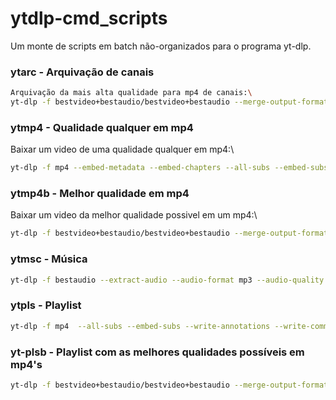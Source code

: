 # ytdlp-cmd_scripts
 Um monte de scripts em batch não-organizados para o programa yt-dlp.
### ytarc - Arquivação de canais
```sh
Arquivação da mais alta qualidade para mp4 de canais:\
yt-dlp -f bestvideo+bestaudio/bestvideo+bestaudio --merge-output-format mp4  --all-subs --embed-subs --write-annotations --write-comments --embed-thumbnail --write-thumbnail --embed-metadata --embed-chapters --write-description --write-info-json -o "%(uploader)s/%(title)s[%(upload_date)s][url_or_id_is - %(id)s].%(ext)s" %link%
```
### ytmp4 - Qualidade qualquer em mp4
Baixar um video de uma qualidade qualquer em mp4:\
```sh
yt-dlp -f mp4 --embed-metadata --embed-chapters --all-subs --embed-subs --embed-thumbnail -o "%%(title)s [%%(upload_date)s] [%%(id)s].%%(ext)s" %link%
 ```
### ytmp4b - Melhor qualidade em mp4
Baixar um video da melhor qualidade possivel em um mp4:\
```sh
yt-dlp -f bestvideo+bestaudio/bestvideo+bestaudio --merge-output-format mp4 --embed-thumbnail --embed-metadata --embed-chapters --all-subs --embed-subs -o "%%(title)s [%%(upload_date)s] [%%(id)s].%%(ext)s" %link%
```
### ytmsc - Música
```sh
yt-dlp -f bestaudio --extract-audio --audio-format mp3 --audio-quality 192k --embed-metadata --embed-thumbnail --write-thumbnail -o "%(uploader)s/%(playlist_title)s/%(playlist_index)s-%(title)s.%(ext)s" %link%
```
### ytpls - Playlist
```sh
yt-dlp -f mp4  --all-subs --embed-subs --write-annotations --write-comments --embed-thumbnail --write-thumbnail --embed-metadata --embed-chapters --write-description --write-info-json -o "%%(playlist_title)s/%%(playlist_index)s-%%(title)s[%%(upload_date)s][url_or_id_is - %%(id)s].%%(ext)s" %link%
```
### yt-plsb - Playlist com as melhores qualidades possíveis em mp4's
```sh
yt-dlp -f bestvideo+bestaudio/bestvideo+bestaudio --merge-output-format mp4  --all-subs --embed-subs --write-annotations --write-comments --embed-thumbnail --write-thumbnail --embed-metadata --embed-chapters --write-description --write-info-json -o "%%(playlist_title)s/%%(playlist_index)s-%%(title)s[%%(upload_date)s][url_or_id_is - %%(id)s].%%(ext)s" %link%
```
